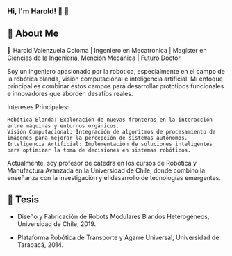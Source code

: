 ### Hi, I'm Harold! 👋 🤖

## 🚀 About Me

👋 Harold Valenzuela Coloma | Ingeniero en Mecatrónica | Magíster en Ciencias de la Ingeniería, Mención Mecánica | Futuro Doctor

Soy un ingeniero apasionado por la robótica, especialmente en el campo de la robótica blanda, visión computacional e inteligencia artificial. Mi enfoque principal es combinar estos campos para desarrollar prototipos funcionales e innovadores que aborden desafíos reales.

Intereses Principales:

    Robótica Blanda: Exploración de nuevas fronteras en la interacción entre máquinas y entornos orgánicos.
    Visión Computacional: Integración de algoritmos de procesamiento de imágenes para mejorar la percepción de sistemas autónomos.
    Inteligencia Artificial: Implementación de soluciones inteligentes para optimizar la toma de decisiones en sistemas robóticos.

Actualmente, soy profesor de cátedra en los cursos de Robótica y Manufactura Avanzada en la Universidad de Chile, donde combino la enseñanza con la investigación y el desarrollo de tecnologías emergentes.


## 📖 Tesis 

- Diseño y Fabricación de Robots Modulares Blandos Heterogéneos, Universidad de Chile, 2019.

- Plataforma Robótica de Transporte y Agarre Universal, Universidad de Tarapacá, 2014.



<!--
**Harolicious/Harolicious** is a ✨ _special_ ✨ repository because its `README.md` (this file) appears on your GitHub profile.

Here are some ideas to get you started:

- 🔭 I’m currently working on ...
- 🌱 I’m currently learning ...
- 👯 I’m looking to collaborate on ...
- 🤔 I’m looking for help with ...
- 💬 Ask me about ...
- 📫 How to reach me: ...
- 😄 Pronouns: ...
- ⚡ Fun fact: ...
-->
